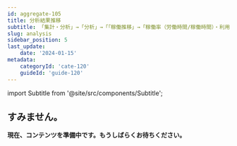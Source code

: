```yaml
---
id: aggregate-105
title: 分析結果推移
subtitle: 「集計・分析」→「分析」→「「稼働推移」→「稼働率（労働時間/稼働時間）・利用者評価」
slug: analysis
sidebar_position: 5
last_update: 
    date: '2024-01-15'
metadata: 
    categoryId: 'cate-120'
    guideId: 'guide-120'
---
```


import Subtitle from '@site/src/components/Subtitle';

<Subtitle text={frontMatter.subtitle} />

## すみません。

**現在、コンテンツを準備中です。もうしばらくお待ちください。**